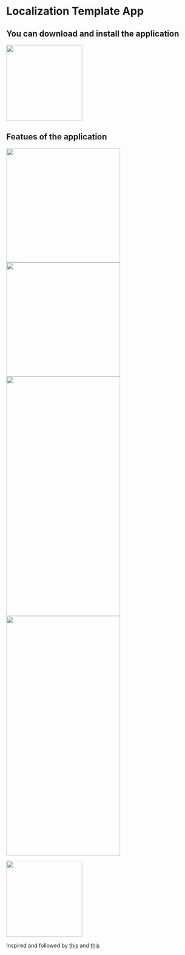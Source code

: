 # Localization Template App

## You can download and install the application
[<img src="https://user-images.githubusercontent.com/56734609/114069097-0a59e500-98b8-11eb-9dd5-047b4d2e4fb5.png" width="200" height="200">](https://t.me/android_projects/68 "On Telegram")

## Featues of the application

<img src="https://user-images.githubusercontent.com/56734609/145710901-908a5192-ffd9-417c-982b-837a003f275f.png" width="300" heigth="630" /> 
<img src="https://user-images.githubusercontent.com/56734609/145710903-d04faf5b-0f1d-42ed-9a8e-3afa1def92d6.png" width="300" heigth="630" />
<img src="https://user-images.githubusercontent.com/56734609/145710905-98251675-e389-4ad1-8a5c-093bc1e6a6ad.png" width="300" height="630"/> 
<img src="https://user-images.githubusercontent.com/56734609/145710906-3b20e406-58ed-45ca-b3ba-523d60b47d65.png" width="300" height="630"/> 

[<img src="https://user-images.githubusercontent.com/56734609/114071381-7ccbc480-98ba-11eb-959f-674cb3a25e1e.png" width="200" height="200">](https://youtu.be/Dd2qUO5BD98 "On Youtube")


Inspired and followed by [this](https://www.udemy.com/course/to-do-app-clean-architecture-android-development-kotlin/) and [this](https://dribbble.com/shots/14153121-ToDo-App-Dark-Theme)
